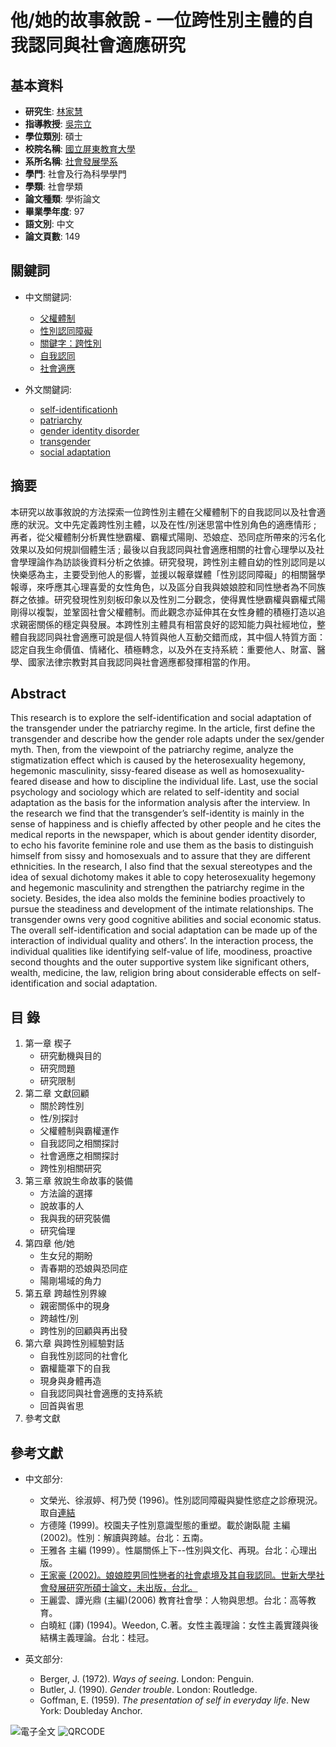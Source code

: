 # 他/她的故事敘說 - 一位跨性別主體的自我認同與社會適應研究

## 基本資料

- **研究生**: [林家慧](#)
- **指導教授**: [吳宗立](#)
- **學位類別**: 碩士
- **校院名稱**: [國立屏東教育大學](#)
- **系所名稱**: [社會發展學系](#)
- **學門**: 社會及行為科學學門
- **學類**: 社會學類
- **論文種類**: 學術論文
- **畢業學年度**: 97
- **語文別**: 中文
- **論文頁數**: 149

## 關鍵詞

- 中文關鍵詞: 
  - [父權體制](#)
  - [性別認同障礙](#)
  - [關鍵字：跨性別](#)
  - [自我認同](#)
  - [社會適應](#)
  
- 外文關鍵詞: 
  - [self-identificationh](#)
  - [patriarchy](#)
  - [gender identity disorder](#)
  - [transgender](#)
  - [social adaptation](#)

## 摘要

本研究以故事敘說的方法探索一位跨性別主體在父權體制下的自我認同以及社會適應的狀況。文中先定義跨性別主體，以及在性/別迷思當中性別角色的適應情形 ; 再者，從父權體制分析異性戀霸權、霸權式陽剛、恐娘症、恐同症所帶來的污名化效果以及如何規訓個體生活 ; 最後以自我認同與社會適應相關的社會心理學以及社會學理論作為訪談後資料分析之依據。研究發現，跨性別主體自幼的性別認同是以快樂感為主，主要受到他人的影響，並援以報章媒體「性別認同障礙」的相關醫學報導，來呼應其心理喜愛的女性角色，以及區分自我與娘娘腔和同性戀者為不同族群之依據。研究發現性別刻板印象以及性別二分觀念，使得異性戀霸權與霸權式陽剛得以複製，並鞏固社會父權體制。而此觀念亦延伸其在女性身體的積極打造以追求親密關係的穩定與發展。本跨性別主體具有相當良好的認知能力與社經地位，整體自我認同與社會適應可說是個人特質與他人互動交錯而成，其中個人特質方面：認定自我生命價值、情緒化、積極轉念，以及外在支持系統：重要他人、財富、醫學、國家法律宗教對其自我認同與社會適應都發揮相當的作用。

## Abstract

This research is to explore the self-identification and social adaptation of the transgender under the patriarchy regime. In the article, first define the transgender and describe how the gender role adapts under the sex/gender myth. Then, from the viewpoint of the patriarchy regime, analyze the stigmatization effect which is caused by the heterosexuality hegemony, hegemonic masculinity, sissy-feared disease as well as homosexuality-feared disease and how to discipline the individual life. Last, use the social psychology and sociology which are related to self-identity and social adaptation as the basis for the information analysis after the interview. In the research we find that the transgender’s self-identity is mainly in the sense of happiness and is chiefly affected by other people and he cites the medical reports in the newspaper, which is about gender identity disorder, to echo his favorite feminine role and use them as the basis to distinguish himself from sissy and homosexuals and to assure that they are different ethnicities. In the research, I also find that the sexual stereotypes and the idea of sexual dichotomy makes it able to copy heterosexuality hegemony and hegemonic masculinity and strengthen the patriarchy regime in the society. Besides, the idea also molds the feminine bodies proactively to pursue the steadiness and development of the intimate relationships. The transgender owns very good cognitive abilities and social economic status. The overall self-identification and social adaptation can be made up of the interaction of individual quality and others’. In the interaction process, the individual qualities like identifying self-value of life, moodiness, proactive second thoughts and the outer supportive system like significant others, wealth, medicine, the law, religion bring about considerable effects on self-identification and social adaptation.

## 目 錄

1. 第一章 楔子 
   - 研究動機與目的
   - 研究問題
   - 研究限制
2. 第二章 文獻回顧 
   - 關於跨性別
   - 性/別探討
   - 父權體制與霸權運作
   - 自我認同之相關探討
   - 社會適應之相關探討
   - 跨性別相關研究
3. 第三章 敘說生命故事的裝備 
   - 方法論的選擇
   - 說故事的人
   - 我與我的研究裝備
   - 研究倫理
4. 第四章 他/她
   - 生女兒的期盼
   - 青春期的恐娘與恐同症
   - 陽剛場域的角力
5. 第五章 跨越性別界線 
   - 親密關係中的現身
   - 跨越性/別
   - 跨性別的回顧與再出發
6. 第六章 與跨性別經驗對話 
   - 自我性別認同的社會化
   - 霸權籠罩下的自我
   - 現身與身體再造
   - 自我認同與社會適應的支持系統
   - 回首與省思
7. 參考文獻

## 參考文獻

- 中文部分:  
    - 文榮光、徐淑婷、柯乃熒 (1996)。性別認同障礙與變性慾症之診療現況。取自[連結](http://www.geocities.com/westhollywood/village/4618/news101.htm)
    - 方德隆 (1999)。校園夫子性別意識型態的重塑。載於謝臥龍 主編 (2002)。性別：解讀與跨越。台北：五南。
    - 王雅各 主編 (1999）。性屬關係上下--性別與文化、再現。台北：心理出版。
    - [王家豪 (2002)。娘娘腔男同性戀者的社會處境及其自我認同。世新大學社會發展研究所碩士論文，未出版，台北。](https://ndltd.ncl.edu.tw/cgi-bin/gs32/gsweb.cgi?o=dnclcdr&s=id=%22091SHU05655014%22.&searchmode=basic)
    - 王麗雲、譚光鼎 (主編)(2006) 教育社會學：人物與思想。台北：高等教育。
    - 白曉紅 (譯) (1994)。Weedon, C.著。女性主義理論：女性主義實踐與後結構主義理論。台北：桂冠。

- 英文部分:  
    - Berger, J. (1972). *Ways of seeing*. London: Penguin.
    - Butler, J. (1990). *Gender trouble*. London: Routledge.
    - Goffman, E. (1959). *The presentation of self in everyday life*. New York: Doubleday Anchor.

![電子全文](# "電子全文")
![QRCODE](# "QR Code")
<!-- tcd_original_link https://ndltd.ncl.edu.tw/r/86033192908782357322 -->
